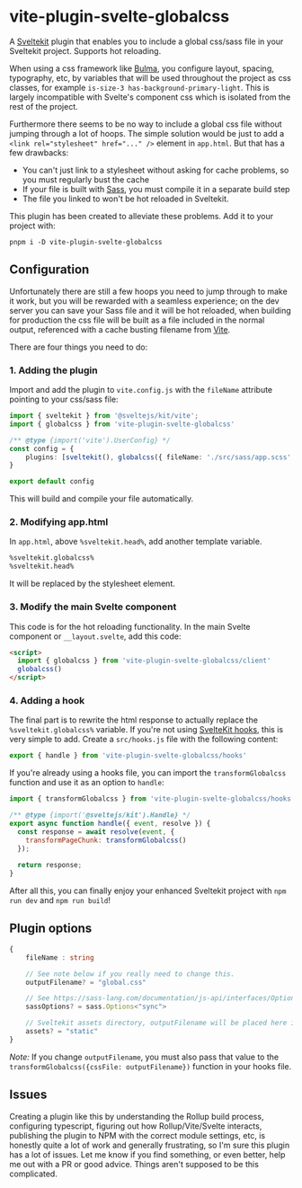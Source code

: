 # vite-plugin-svelte-globalcss

A [Sveltekit](https://kit.svelte.dev/) plugin that enables you to include a global css/sass file in your Sveltekit project. Supports hot reloading.

When using a css framework like [Bulma](https://bulma.io/), you configure layout, spacing, typography, etc, by  variables that will be used throughout the project as css classes, for example `is-size-3 has-background-primary-light`. This is largely incompatible with Svelte's component css which is isolated from the rest of the project. 

Furthermore there seems to be no way to include a global css file without jumping through a lot of hoops. The simple solution would be just to add a `<link rel="stylesheet" href="..." />` element in `app.html`. But that has a few drawbacks:

- You can't just link to a stylesheet without asking for cache problems, so you must regularly bust the cache
- If your file is built with [Sass](https://sass-lang.com/), you must compile it in a separate build step
- The file you linked to won't be hot reloaded in Sveltekit.

This plugin has been created to alleviate these problems. Add it to your project with:

```
pnpm i -D vite-plugin-svelte-globalcss
```

## Configuration

Unfortunately there are still a few hoops you need to jump through to make it work, but you will be rewarded with a seamless experience; on the dev server you can save your Sass file and it will be hot reloaded, when building for production the css file will be built as a file included in the normal output, referenced with a cache busting filename from [Vite](https://vitejs.dev/).

There are four things you need to do:

### 1. Adding the plugin

Import and add the plugin to `vite.config.js` with the `fileName` attribute pointing to your css/sass file:

```typescript
import { sveltekit } from '@sveltejs/kit/vite';
import { globalcss } from 'vite-plugin-svelte-globalcss'

/** @type {import('vite').UserConfig} */
const config = {
	plugins: [sveltekit(), globalcss({ fileName: './src/sass/app.scss' })]
}

export default config
```

This will build and compile your file automatically.

### 2. Modifying app.html

In `app.html`, above `%sveltekit.head%`, add another template variable.

```html
%sveltekit.globalcss%
%sveltekit.head%
```

It will be replaced by the stylesheet element.

### 3. Modify the main Svelte component

This code is for the hot reloading functionality. In the main Svelte component or `__layout.svelte`, add this code:

```html
<script>
  import { globalcss } from 'vite-plugin-svelte-globalcss/client'
  globalcss()
</script>
```

### 4. Adding a hook

The final part is to rewrite the html response to actually replace the `%sveltekit.globalcss%` variable. If you're not using [SvelteKit hooks](https://kit.svelte.dev/docs/hooks), this is very simple to add. Create a `src/hooks.js` file with the following content:

```javascript
export { handle } from 'vite-plugin-svelte-globalcss/hooks'
```

If you're already using a hooks file, you can import the `transformGlobalcss` function and use it as an option to `handle`:

```javascript
import { transformGlobalcss } from 'vite-plugin-svelte-globalcss/hooks'

/** @type {import('@sveltejs/kit').Handle} */
export async function handle({ event, resolve }) {
  const response = await resolve(event, {
    transformPageChunk: transformGlobalcss()
  });
 
  return response;
}
```

After all this, you can finally enjoy your enhanced Sveltekit project with `npm run dev` and `npm run build`!

## Plugin options

```typescript
{
    fileName : string

    // See note below if you really need to change this.
    outputFilename? = "global.css"

    // See https://sass-lang.com/documentation/js-api/interfaces/Options
    sassOptions? = sass.Options<"sync">

    // Sveltekit assets directory, outputFilename will be placed here in dev mode.
    assets? = "static"
}
```

*Note:* If you change `outputFilename`, you must also pass that value to the `transformGlobalcss({cssFile: outputFilename})` function in your hooks file.

## Issues

Creating a plugin like this by understanding the Rollup build process, configuring typescript, figuring out how Rollup/Vite/Svelte interacts, publishing the plugin to NPM with the correct module settings, etc, is honestly quite a lot of work and generally frustrating, so I'm sure this plugin has a lot of issues. Let me know if you find something, or even better, help me out with a PR or good advice. Things aren't supposed to be this complicated.
